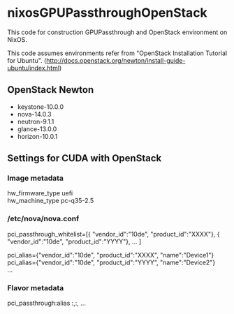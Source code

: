# nixosGPUPassthroughOpenStack
This code for construction GPUPassthrough and OpenStack environment on NixOS.

This code assumes environments refer from "OpenStack Installation Tutorial for Ubuntu".
(http://docs.openstack.org/newton/install-guide-ubuntu/index.html)


## OpenStack Newton
- keystone-10.0.0
- nova-14.0.3
- neutron-9.1.1
- glance-13.0.0
- horizon-10.0.1

## Settings for CUDA with OpenStack

### Image metadata

hw_firmware_type uefi  
hw_machine_type pc-q35-2.5

### /etc/nova/nova.conf

pci_passthrough_whitelist=[{ "vendor_id":"10de", "product_id":"XXXX"}, { "vendor_id":"10de", "product_id":"YYYY"}, ... ]

pci_alias={"vendor_id":"10de", "product_id":"XXXX", "name":"Device1"}  
pci_alias={"vendor_id":"10de", "product_id":"YYYY", "name":"Device2"}  
...

### Flavor metadata

pci_passthrough:alias <Device1 name>:<Device1 count>,<Device2 name>:<Device2 count>, ...